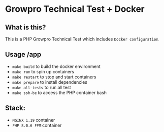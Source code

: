 # Growpro Technical Test + Docker 

## What is this?
This is a PHP Growpro Technical Test which includes `Docker configuration`.

## Usage /app
- `make build` to build the docker environment
- `make run` to spin up containers
- `make restart` to stop and start containers
- `make prepare` to install dependencies
- `make all-tests` to run all test
- `make ssh-be` to access the PHP container bash

## Stack:
- `NGINX 1.19` container
- `PHP 8.0.6 FPM` container
